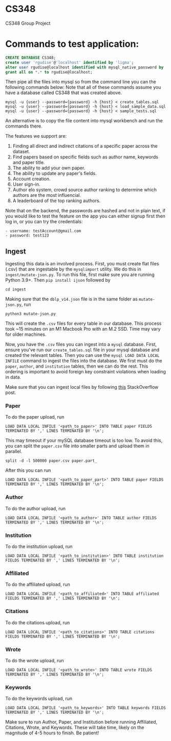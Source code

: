 # CS348
CS348 Group Project

# Commands to test application:

```SQL
CREATE DATABASE CS348;
create user 'rgudise'@'localhost' identified by 'ligma';
alter user rgudise@localhost identified with mysql_native_password by 'ligma';
grant all on *.* to rgudise@localhost;
```

Then pipe all the files into mysql so from the command line you can the following commands below:
Note that all of these commands assume you have a database called CS348 that was created above.
```
mysql -u {user} --password={password} -h {host} < create_tables.sql
mysql -u {user} --password={password} -h {host} < load_sample_data.sql
mysql -u {user} --password={password} -h {host} < sample_tests.sql
```

An alternative is to copy the file content into mysql workbench and run the commands there.

The features we support are:

1. Finding all direct and indirect citations of a specific paper across the dataset.
2. Find papers based on specific fields such as author name, keywords and paper title.
3. The ability to add your own paper.
4. The ability to update any paper's fields.
5. Account creation.
6. User sign-in.
7. Author elo system, crowd source author ranking to determine which authors are the most influencial.
8. A leaderboard of the top ranking authors. 

 Note that on the backend, the passwords are hashed and not in plain text, if you would like to test the feature on the app you can either signup first then log in, or you can try the credentials:
 
    - username: testAccount@gmail.com 
    - password: test123

## Ingest

Ingesting this data is an involved process. First, you must create flat files (.csv) that are ingestable by the `mysqlimport` utility. We do this in `ingest/mutate-json.py`.
To run this file, first make sure you are running Python 3.9+. Then `pip install ijson` followed by
```
cd ingest
```
Making sure that the `dblp_v14.json` file is in the same folder as `mutate-json.py`, run
```
python3 mutate-json.py
```
This will create the `.csv` files for every table in our database. This process took ~15 minutes on an M1 Macbook Pro with an M.2 SSD. Time may vary for older machines.

Now, you have the `.csv` files you can ingest into a `mysql` database. First, ensure you've run our `create_tables.sql` file in your mysql database and created the relevant tables.
Then you can use the `mysql LOAD DATA LOCAL INFILE` command to ingest the files into the database. We first must do the `paper`, `author`, and `institution` tables, then we can do the rest. This ordering
is important to avoid foreign key constraint violations when loading in data.

Make sure that you can ingest local files by following [this](https://stackoverflow.com/questions/59993844/error-loading-local-data-is-disabled-this-must-be-enabled-on-both-the-client) StackOverflow post.


### Paper
To do the paper upload, run
```
LOAD DATA LOCAL INFILE '<path_to_paper>' INTO TABLE paper FIELDS TERMINATED BY ',' LINES TERMINATED BY '\n';

```
This may timeout if your mySQL database timeout is too low. To avoid this, you can split the `paper.csv` file into smaller parts and upload them in parallel.
```
split -d -l 500000 paper.csv paper.part_
```
After this you can run
```
LOAD DATA LOCAL INFILE '<path_to_paper_part>' INTO TABLE paper FIELDS TERMINATED BY ',' LINES TERMINATED BY '\n';
```

### Author
To do the author upload, run
```
LOAD DATA LOCAL INFILE '<path_to_author>' INTO TABLE author FIELDS TERMINATED BY ',' LINES TERMINATED BY '\n';

```

### Institution
To do the institution upload, run
```
LOAD DATA LOCAL INFILE '<path_to_institution>' INTO TABLE institution FIELDS TERMINATED BY ',' LINES TERMINATED BY '\n';

```

### Affiliated
To do the affiliated upload, run
```
LOAD DATA LOCAL INFILE '<path_to_affiliated>' INTO TABLE affiliated FIELDS TERMINATED BY ',' LINES TERMINATED BY '\n';

```

### Citations
To do the citations upload, run
```
LOAD DATA LOCAL INFILE '<path_to_citations>' INTO TABLE citations FIELDS TERMINATED BY ',' LINES TERMINATED BY '\n';
```

### Wrote
To do the wrote upload, run
```
LOAD DATA LOCAL INFILE '<path_to_wrote>' INTO TABLE wrote FIELDS TERMINATED BY ',' LINES TERMINATED BY '\n';
```

### Keywords
To do the keywords upload, run
```
LOAD DATA LOCAL INFILE '<path_to_keywords>' INTO TABLE keywords FIELDS TERMINATED BY ',' LINES TERMINATED BY '\n';
```

Make sure to run Author, Paper, and Institution before running Affiliated, Citations, Wrote, and Keywords. These will take time, likely on the magnitude of 4-5 hours to finish. Be patient!
